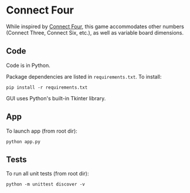 # Connect Four

While inspired by
[Connect Four](https://en.wikipedia.org/wiki/Connect_Four),
this game accommodates other numbers
(Connect Three, Connect Six, etc.),
as well as variable board dimensions.


## Code

Code is in Python.

Package dependencies are listed in `requirements.txt`. To install:
```
pip install -r requirements.txt
```

GUI uses Python's built-in Tkinter library.


## App

To launch app (from root dir):
```
python app.py
```


## Tests

To run all unit tests (from root dir):
```
python -m unittest discover -v
```
